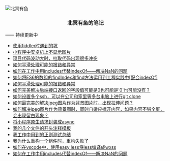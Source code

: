 ![北冥有鱼](https://desk-fd.zol-img.com.cn/t_s960x600c5/g5/M00/0A/0F/ChMkJ1ju4YqIG2K9AAK6BOHpGz8AAbn4gA849sAAroc468.jpg)

<h3 align="center">北冥有鱼的笔记</h3>

—— 持续更新中
 - [使用fiddler时遇到的坑](https://github.com/godkun/work-problems/issues/1)
 - [小程序中安卓机上不显示图片](https://github.com/godkun/work-problems/issues/4)
 - [项目代码波动大时，拉取代码出现很多冲突](https://github.com/godkun/work-problems/issues/3)
 - [如何平滑处理可能的报错和异常](https://github.com/godkun/work-problems/issues/2)
 - [如何在工作中用includes代替indexOf——解决NaN的问题](https://github.com/godkun/work-problems/issues/7)
 - [如何将ES6的数组的findIndex和find方法运用到工程实践中[配合indexOf]](https://github.com/godkun/work-problems/issues/5)
 - [如何平滑处理可能的报错和异常](https://github.com/godkun/work-problems/issues/2)
 - [如何完美解决后端接口返回的字段值可能是0也可能是'0'也可能没有？](https://github.com/godkun/work-problems/issues/16)
 - [如何设置多个ssh，可以在公司和家里等多台电脑上进行git clone](https://github.com/godkun/work-problems/issues/15)
 - [如何最完美的解决jpeg图片作为背景图片时，出现拉伸问题？](https://github.com/godkun/work-problems/issues/14)
 - [如何解决jpeg图片作为背景图时，同时自适应撑开内容，如果内容不够全屏，会出现留白现象？](https://github.com/godkun/work-problems/issues/13)
 - [将小程序原生请求封装成async](https://github.com/godkun/work-problems/issues/12)
 - [我的几个文件的开头注释模板](https://github.com/godkun/work-problems/issues/11)
 - [我工作中用到的正则测试总结](https://github.com/godkun/work-problems/issues/10)
 - [我为什么重构一个组件时，重构失败了](https://github.com/godkun/work-problems/issues/9)
 - [如何在vscode中，使用easy less将less编译成wxss](https://github.com/godkun/work-problems/issues/8)
 - [如何在工作中用includes代替indexOf——解决NaN的问题
](https://github.com/godkun/work-problems/issues/7)
